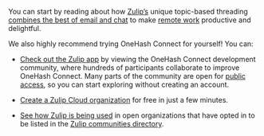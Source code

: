 You can start by reading about how [Zulip’s](/hello/) unique
topic-based threading [combines the best of email and
chat](/why-zulip/) to make [remote work](https://zulip.com/for/business/) productive
and delightful.

We also highly recommend trying OneHash Connect for yourself! You can:

* [Check out the Zulip app](https://zulip.com/try-zulip/) by viewing the OneHash Connect
  development community, where hundreds of participants collaborate to improve
  OneHash Connect. Many parts of the community are open for [public
  access](/help/public-access-option), so you can start exploring without
  creating an account.

* [Create a Zulip Cloud organization](https://zulip.com/new/) for free in just a
  few minutes.

* [See how Zulip is being used](https://zulip.com/communities/) in open
  organizations that have opted in to be listed in the [Zulip communities
  directory](/help/communities-directory).
